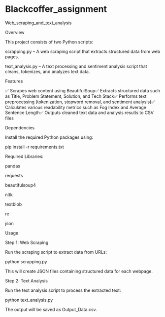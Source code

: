 # Blackcoffer_assignment
Web_scraping_and_text_analysis

Overview

This project consists of two Python scripts:

scrapping.py – A web scraping script that extracts structured data from web pages.

text_analysis.py – A text processing and sentiment analysis script that cleans, tokenizes, and analyzes text data.

Features

✅ Scrapes web content using BeautifulSoup✅ Extracts structured data such as Title, Problem Statement, Solution, and Tech Stack✅ Performs text preprocessing (tokenization, stopword removal, and sentiment analysis)✅ Calculates various readability metrics such as Fog Index and Average Sentence Length✅ Outputs cleaned text data and analysis results to CSV files

Dependencies

Install the required Python packages using:

pip install -r requirements.txt

Required Libraries:

pandas

requests

beautifulsoup4

nltk

textblob

re

json

Usage

Step 1: Web Scraping

Run the scraping script to extract data from URLs:

python scrapping.py

This will create JSON files containing structured data for each webpage.

Step 2: Text Analysis

Run the text analysis script to process the extracted text:

python text_analysis.py

The output will be saved as Output_Data.csv.


